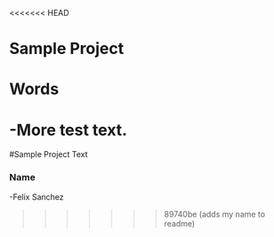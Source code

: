 <<<<<<< HEAD
# Sample Project

# Words
-More test text.
=======
#Sample Project Text

### Name

-Felix Sanchez
>>>>>>> 89740be (adds my name to readme)
